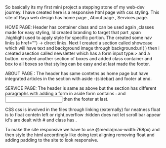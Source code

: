 So basically its my first mini project a stepping stone of my web-dev journey.
I have created here is a responsive html page with css styling.
This site of Raya web design has home page , About page , Services page.

HOME PAGE:
Header has container class and can be used again ,classes made for easy styling,
Id created branding to target that part ,span .highlight used to apply style for specific portion.
The created some nav links (a href="") -> direct links.
Next I created a section called showcase which will have text and background image through background:url( ) 
then i created asection called newsletter which has a form input type:> and a button.
created another section of boxes and added class container and box to all boxes so that styling can be easy
and at last made the footer.

ABOUT PAGE : 
The header has same contetns as home page but have 
integrated articles in the section with aside -(sidebar)
and footer at end.

SERVICE PAGE:
The header is same as above but the section has different paragraphs with adding a form in aside 
form contains : <label> and <input Type ="">
then the footer at last.

CSS
css is involved in the files through linking (externally) for neatness 
float is to float contetn left or right,overflow :hidden does not let scroll bar appear
id's are dealt with # and class has .


To make the site responsive we have to use @media(max-width:768px) and then style the html accordingly like doing text aligning 
removing float and adding padding to the site to look responsive.
